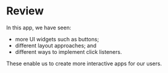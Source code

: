 # Review

In this app, we have seen:

* more UI widgets such as buttons;
* different layout approaches; and
* different ways to implement click listeners.

These enable us to create more interactive apps for our users.